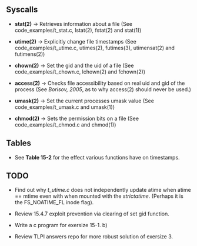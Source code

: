 ## Syscalls

- **stat(2)** -> Retrieves information about a file
    (See code_examples/t_stat.c, lstat(2), fstat(2) and stat(1))

- **utime(2)** -> Explicitly change file timestamps
    (See code_examples/t_utime.c, utimes(2), futimes(3), utimensat(2) and futimens(2))

- **chown(2)** -> Set the gid and the uid of a file
    (See code_examples/t_chown.c, lchown(2) and fchown(2))

- **access(2)** -> Checks file accessibility based on real uid and gid of the process
    (See *Borisov, 2005*, as to why access(2) should never be used.)

- **umask(2)** -> Set the current processes umask value
    (See code_examples/t_umask.c and umask(1))

- **chmod(2)** -> Sets the permission bits on a file
    (See code_examples/t_chmod.c and chmod(1))

## Tables

- See **Table 15-2** for the effect various functions have on timestamps.

## TODO

- Find out why *t_utime.c* does not independently update atime when
  atime == mtime even with when mounted with the *strictatime*.
  (Perhaps it is the FS_NOATIME_FL inode flag).

- Review 15.4.7 exploit prevention via clearing of set gid function.

- Write a c program for exersize 15-1. b)

- Review TLPI answers repo for more robust solution of exersize 3.
